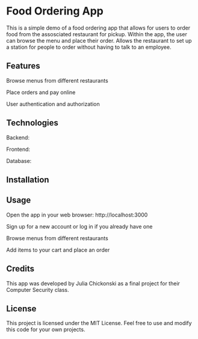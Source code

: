 # **Food Ordering App**

This is a simple demo of a food ordering app that allows for users to order food from the assosciated restaurant for pickup.
Within the app, the user can browse the menu and place their order.
Allows the restaurant to set up a station for people to order without having to talk to an employee. 

## **Features**
Browse menus from different restaurants

Place orders and pay online

User authentication and authorization

## **Technologies**

Backend: 

Frontend: 

Database: 

## **Installation**

## **Usage**
Open the app in your web browser: http://localhost:3000

Sign up for a new account or log in if you already have one

Browse menus from different restaurants

Add items to your cart and place an order

## **Credits**
This app was developed by Julia Chickonski as a final project for their Computer Security class. 

## **License**
This project is licensed under the MIT License. Feel free to use and modify this code for your own projects.
